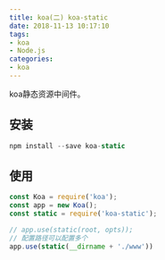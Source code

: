 ```yaml
---
title: koa(二) koa-static
date: 2018-11-13 10:17:10
tags:
- koa
- Node.js
categories: 
- koa
---
```


koa静态资源中间件。

<!-- more -->
## 安装

``` js
npm install --save koa-static
```

## 使用

``` js
const Koa = require('koa');
const app = new Koa();
const static = require('koa-static');

// app.use(static(root, opts));
// 配置路径可以配置多个
app.use(static(__dirname + './www'))

```